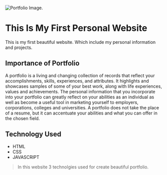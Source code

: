 ![Portfolio Image.](https://img.freepik.com/premium-vector/portfolio-word-with-pencil-instead-letter-i-art-design-gallery-concept-vector-conceptual-creative-logo-poster-made-with-special-font_570429-20468.jpg)
# This Is My First Personal Website
This is my first beautiful website. Which include my personal information and projects.
## Importance of Portfolio
A portfolio is a living and changing
collection of records that reflect your
accomplishments, skills, experiences,
and attributes. It highlights and
showcases samples of some of your best
work, along with life experiences, values
and achievements. The personal
information that you incorporate into
your portfolio can greatly reflect on your
abilities as an individual as well as
become a useful tool in marketing
yourself to employers, corporations,
colleges and universities. A portfolio
does not take the place of a resume, but
it can accentuate your abilities and what
you can offer in the chosen field. 
## Technology Used
- HTML
- CSS
- JAVASCRIPT
> In this website 3 technolgies used for create beautiful portfolio.
